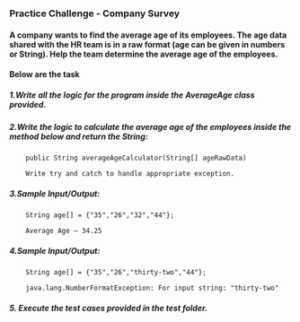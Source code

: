 ### Practice Challenge - Company Survey

#### A company wants to find the average age of its employees. The age data shared with the HR team is in a raw format (age can be given in numbers or String). Help the team determine the average age of the employees.

#### Below are the task 

##### 1.Write all the logic for the program inside the AverageAge  class provided.

##### 2.Write the logic to calculate the average age of the employees inside the method below and return the String:

        public String averageAgeCalculator(String[] ageRawData)

        Write try and catch to handle appropriate exception.

##### 3.Sample Input/Output:

        String age[] = {"35","26","32","44"};

        Average Age – 34.25

##### 4.Sample Input/Output:

        String age[] = {"35","26","thirty-two","44"};

        java.lang.NumberFormatException: For input string: "thirty-two"

##### 5. Execute the test cases provided in the test folder.